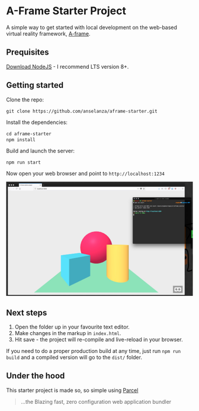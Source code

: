 # A-Frame Starter Project
A simple way to get started with local development on the web-based virtual reality framework, [A-frame](https://aframe.io/).

## Prequisites
[Download NodeJS](https://nodejs.org/en/download/) - I recommend LTS version 8+.

## Getting started
Clone the repo:
```
git clone https://github.com/anselanza/aframe-starter.git
```
Install the dependencies:
```
cd aframe-starter
npm install
```
Build and launch the server:
```
npm run start
```
Now open your web browser and point to `http://localhost:1234`

![screenshot](screenshot.jpg "Just 3 (and a half?) simple steps")

## Next steps

1. Open the folder up in your favourite text editor.
1. Make changes in the markup in `index.html`.
1. Hit save - the project will re-compile and live-reload in your browser.

If you need to do a proper production build at any time, just run `npm run build` and a compiled version will go to the `dist/` folder.

## Under the hood
This starter project is made so, so simple using [Parcel](https://parceljs.org/)
> ...the Blazing fast, zero configuration web application bundler

